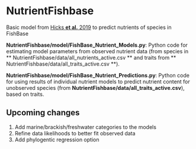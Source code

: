# NutrientFishbase

Basic model from [Hicks **et al.** 2019](https://www.nature.com/articles/s41586-019-1592-6) to predict nutrients of species in FishBase


**NutrientFishbase/model/FishBase_Nutrient_Models.py**:  Python code for estimating model parameters from observed nutrient data (from species in ** NutrientFishbase/data/all_nutrients_active.csv ** and traits from ** NutrientFishbase/data/all_traits_active.csv **).

**NutrientFishbase/model/FishBase_Nutrient_Predictions.py**: Python code for using results of individual nutrient models to predict nutrient content for unobserved species (from **NutrientFishbase/data/all_traits_active.csv**), based on traits.


## Upcoming changes

1. Add marine/brackish/freshwater categories to the models
2. Refine data likelihoods to better fit observed data
3. Add phylogentic regression option



